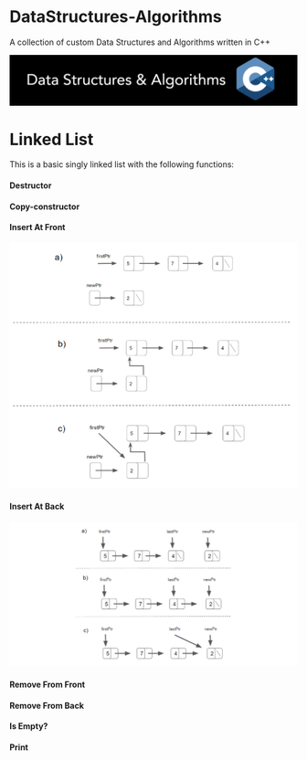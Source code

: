 # DataStructures-Algorithms
A collection of custom Data Structures and Algorithms written in C++


![](Documentation/Images/Image01.png)

# Linked List

This is a basic singly linked list with the following functions:

#### Destructor

#### Copy-constructor

#### Insert At Front
![](Documentation/Images/LinkedList/LinkedList_InsertAtFront.png)

#### Insert At Back
![](Documentation/Images/LinkedList/LinkedList_InsertAtBack.png)

#### Remove From Front

#### Remove From Back

#### Is Empty?

#### Print

